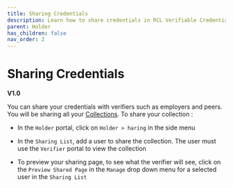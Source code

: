 ```yaml
---
title: Sharing Credentials
description: Learn how to share credentials in RCL Verifiable Credentials.
parent: Holder
has_children: false
nav_order: 2
---
```


# Sharing Credentials
**V1.0**

You can share your credentials with verifiers such as employers and peers. You will be sharing all your [Collections](/holder/credentials.md#collections). To share your collection :

- In the ``Holder`` portal, click on ``Holder > haring`` in the side menu

- In the ``Sharing List``, add a user to share the collection. The user must use the ``Verifier`` portal to view the collection

- To preview your sharing page, to see what the verifier will see, click on the ``Preview Shared Page`` in the ``Manage`` drop down menu for a selected user in the ``Sharing List``
